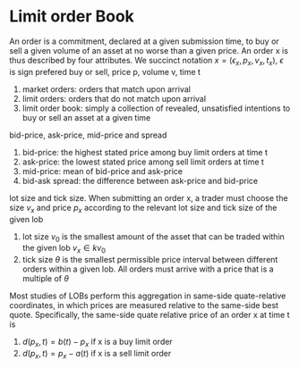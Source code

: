 # Limit order Book

An order is a commitment, declared at a given submission time, to buy or sell a given volume of an asset at no worse than a given price. An order x is thus described by four attributes. We succinct notation
$x = (\epsilon_x, p_x, v_x, t_x)$, $\epsilon$ is sign prefered buy or sell, price p, volume v, time t

1. market orders: orders that match upon arrival
2. limit orders: orders that do not match upon arrival
3. limit order book: simply a collection of revealed, unsatisfied intentions to buy or sell an asset at a given time

bid-price, ask-price, mid-price and spread
1. bid-price: the highest stated price among buy limit orders at time t
2. ask-price: the lowest stated price among sell limit orders at time t
3. mid-price: mean of bid-price and ask-price
4. bid-ask spread: the difference between ask-price and bid-price

lot size and tick size. When submitting an order x, a trader must choose the size $v_x$ and price $p_x$ according to the relevant lot size and tick size of the given lob
1. lot size $v_0$ is the smallest amount of the asset that can be traded within the given lob $v_x\in kv_0$
2. tick size $\theta$ is the smallest permissible price interval between different orders within a given lob. All orders must arrive with a price that is a multiple of $\theta$

Most studies of LOBs perform this aggregation in same-side quate-relative coordinates, in which prices are measured relative to the same-side best quote. Specifically, the same-side quate relative price of an order x at time t is

1. $d(p_x, t) = b(t) - p_x$ if x is a buy limit order
2. $d(p_x, t) = p_x - a(t)$ if x is a sell limit order


